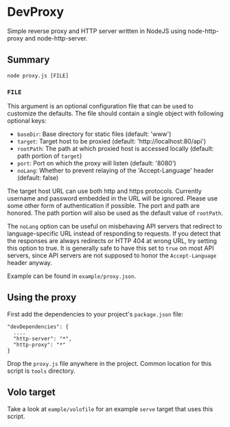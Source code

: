# DevProxy

Simple reverse proxy and HTTP server written in NodeJS using node-http-proxy
and node-http-server.

## Summary

    node proxy.js [FILE]

### `FILE`

This argument is an optional configuration file that can be used to customize
the defaults. The file should contain a single object with following optional 
keys:

 + `baseDir`: Base directory for static files (default: 'www')
 + `target`: Target host to be proxied (default: 'http://localhost:80/api')
 + `rootPath`: The path at which proxied host is accessed locally (default:
   path portion of `target`)
 + `port`: Port on which the proxy will listen (default: '8080')
 + `noLang`: Whether to prevent relaying of the 'Accept-Language' header 
   (default: false)

The target host URL can use both http and https protocols. Currently username
and password embedded in the URL will be ignored. Please use some other form of
authentication if possible. The port and path are honored. The path portion
will also be used as the default value of `rootPath`.

The `noLang` option can be useful on misbehaving API servers that redirect to
language-specific URL instead of responding to requests. If you detect that the
responses are always redirects or HTTP 404 at wrong URL, try setting this
option to true. It is generally safe to have this set to `true` on most API
servers, since API servers are not supposed to honor the `Accept-Language`
header anyway.

Example can be found in `example/proxy.json`.

## Using the proxy

First add the dependencies to your project's `package.json` file:

    "devDependencies": {
      ....
      "http-server": "*",
      "http-proxy": "*"
    }

Drop the `proxy.js` file anywhere in the project. Common location for this
script is `tools` directory.

## Volo target

Take a look at `eample/volofile` for an example `serve` target that uses this
script.
